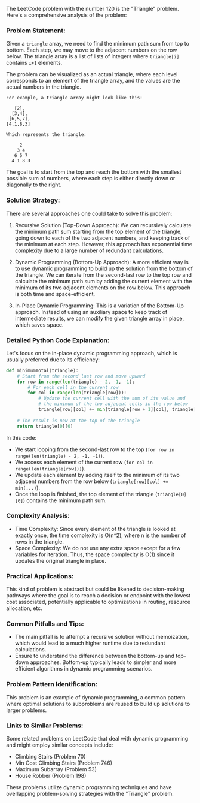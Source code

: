 The LeetCode problem with the number 120 is the "Triangle" problem. Here's a comprehensive analysis of the problem:

### Problem Statement:

Given a `triangle` array, we need to find the minimum path sum from top to bottom. Each step, we may move to the adjacent numbers on the row below. The triangle array is a list of lists of integers where `triangle[i]` contains `i+1` elements.

The problem can be visualized as an actual triangle, where each level corresponds to an element of the triangle array, and the values are the actual numbers in the triangle.

```
For example, a triangle array might look like this:

   [2],
  [3,4],
 [6,5,7],
[4,1,8,3]

Which represents the triangle:

     2
    3 4
   6 5 7
  4 1 8 3
```

The goal is to start from the top and reach the bottom with the smallest possible sum of numbers, where each step is either directly down or diagonally to the right.

### Solution Strategy:

There are several approaches one could take to solve this problem:

1. Recursive Solution (Top-Down Approach): We can recursively calculate the minimum path sum starting from the top element of the triangle, going down to each of the two adjacent numbers, and keeping track of the minimum at each step. However, this approach has exponential time complexity due to a large number of redundant calculations.

2. Dynamic Programming (Bottom-Up Approach): A more efficient way is to use dynamic programming to build up the solution from the bottom of the triangle. We can iterate from the second-last row to the top row and calculate the minimum path sum by adding the current element with the minimum of its two adjacent elements on the row below. This approach is both time and space-efficient.

3. In-Place Dynamic Programming: This is a variation of the Bottom-Up approach. Instead of using an auxiliary space to keep track of intermediate results, we can modify the given triangle array in place, which saves space.

### Detailed Python Code Explanation:

Let's focus on the in-place dynamic programming approach, which is usually preferred due to its efficiency:

```python
def minimumTotal(triangle):
    # Start from the second last row and move upward
    for row in range(len(triangle) - 2, -1, -1):
        # For each cell in the current row
        for col in range(len(triangle[row])):
            # Update the current cell with the sum of its value and 
            # the minimum of the two adjacent cells in the row below
            triangle[row][col] += min(triangle[row + 1][col], triangle[row + 1][col + 1])
    
    # The result is now at the top of the triangle
    return triangle[0][0]
```

In this code:
- We start looping from the second-last row to the top (`for row in range(len(triangle) - 2, -1, -1)`).
- We access each element of the current row (`for col in range(len(triangle[row]))`).
- We update each element by adding itself to the minimum of its two adjacent numbers from the row below (`triangle[row][col] += min(...)`).
- Once the loop is finished, the top element of the triangle (`triangle[0][0]`) contains the minimum path sum.

### Complexity Analysis:

- Time Complexity: Since every element of the triangle is looked at exactly once, the time complexity is O(n^2), where n is the number of rows in the triangle.
- Space Complexity: We do not use any extra space except for a few variables for iteration. Thus, the space complexity is O(1) since it updates the original triangle in place.

### Practical Applications:

This kind of problem is abstract but could be likened to decision-making pathways where the goal is to reach a decision or endpoint with the lowest cost associated, potentially applicable to optimizations in routing, resource allocation, etc.

### Common Pitfalls and Tips:

- The main pitfall is to attempt a recursive solution without memoization, which would lead to a much higher runtime due to redundant calculations.
- Ensure to understand the difference between the bottom-up and top-down approaches. Bottom-up typically leads to simpler and more efficient algorithms in dynamic programming scenarios.

### Problem Pattern Identification:

This problem is an example of dynamic programming, a common pattern where optimal solutions to subproblems are reused to build up solutions to larger problems.

### Links to Similar Problems:

Some related problems on LeetCode that deal with dynamic programming and might employ similar concepts include:

- Climbing Stairs (Problem 70)
- Min Cost Climbing Stairs (Problem 746)
- Maximum Subarray (Problem 53)
- House Robber (Problem 198)

These problems utilize dynamic programming techniques and have overlapping problem-solving strategies with the "Triangle" problem.